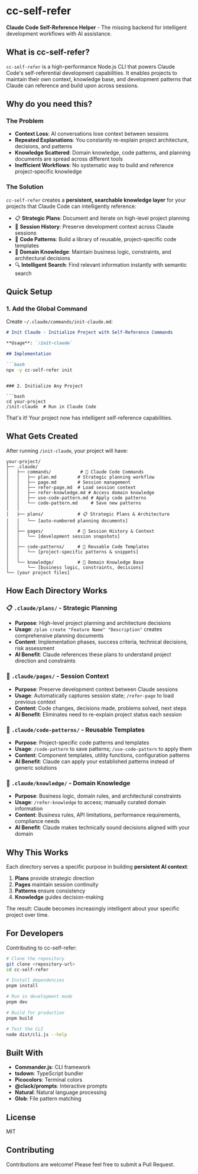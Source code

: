 # cc-self-refer

**Claude Code Self-Reference Helper** - The missing backend for intelligent development workflows with AI assistance.

## What is cc-self-refer?

`cc-self-refer` is a high-performance Node.js CLI that powers Claude Code's self-referential development capabilities. It enables projects to maintain their own context, knowledge base, and development patterns that Claude can reference and build upon across sessions.

## Why do you need this?

### The Problem
- **Context Loss**: AI conversations lose context between sessions
- **Repeated Explanations**: You constantly re-explain project architecture, decisions, and patterns
- **Knowledge Scattered**: Domain knowledge, code patterns, and planning documents are spread across different tools
- **Inefficient Workflows**: No systematic way to build and reference project-specific knowledge

### The Solution
`cc-self-refer` creates a **persistent, searchable knowledge layer** for your projects that Claude Code can intelligently reference:

- 📋 **Strategic Plans**: Document and iterate on high-level project planning
- 📄 **Session History**: Preserve development context across Claude sessions
- 🧩 **Code Patterns**: Build a library of reusable, project-specific code templates
- 🧠 **Domain Knowledge**: Maintain business logic, constraints, and architectural decisions
- 🔍 **Intelligent Search**: Find relevant information instantly with semantic search

## Quick Setup

### 1. Add the Global Command

Create `~/.claude/commands/init-claude.md`:

```markdown
# Init Claude - Initialize Project with Self-Reference Commands

**Usage**: `/init-claude`

## Implementation

```bash
npx -y cc-self-refer init
```
```

### 2. Initialize Any Project

```bash
cd your-project
/init-claude  # Run in Claude Code
```

That's it! Your project now has intelligent self-reference capabilities.

## What Gets Created

After running `/init-claude`, your project will have:

```
your-project/
├── .claude/
│   ├── commands/           # 🎯 Claude Code Commands
│   │   ├── plan.md        # Strategic planning workflow
│   │   ├── page.md        # Session management
│   │   ├── refer-page.md  # Load session context
│   │   ├── refer-knowledge.md # Access domain knowledge  
│   │   ├── use-code-pattern.md # Apply code patterns
│   │   └── code-pattern.md     # Save new patterns
│   │
│   ├── plans/             # 📋 Strategic Plans & Architecture
│   │   └── [auto-numbered planning documents]
│   │
│   ├── pages/             # 📄 Session History & Context
│   │   └── [development session snapshots]
│   │
│   ├── code-patterns/     # 🧩 Reusable Code Templates
│   │   └── [project-specific patterns & snippets]
│   │
│   └── knowledge/         # 🧠 Domain Knowledge Base
│       └── [business logic, constraints, decisions]
└── [your project files]
```

## How Each Directory Works

### 📋 `.claude/plans/` - Strategic Planning
- **Purpose**: High-level project planning and architecture decisions
- **Usage**: `/plan create "Feature Name" "Description"` creates comprehensive planning documents
- **Content**: Implementation phases, success criteria, technical decisions, risk assessment
- **AI Benefit**: Claude references these plans to understand project direction and constraints

### 📄 `.claude/pages/` - Session Context
- **Purpose**: Preserve development context between Claude sessions
- **Usage**: Automatically captures session state; `/refer-page` to load previous context
- **Content**: Code changes, decisions made, problems solved, next steps
- **AI Benefit**: Eliminates need to re-explain project status each session

### 🧩 `.claude/code-patterns/` - Reusable Templates
- **Purpose**: Project-specific code patterns and templates
- **Usage**: `/code-pattern` to save patterns; `/use-code-pattern` to apply them
- **Content**: Component templates, utility functions, configuration patterns
- **AI Benefit**: Claude can apply your established patterns instead of generic solutions

### 🧠 `.claude/knowledge/` - Domain Knowledge
- **Purpose**: Business logic, domain rules, and architectural constraints
- **Usage**: `/refer-knowledge` to access; manually curated domain information
- **Content**: Business rules, API limitations, performance requirements, compliance needs
- **AI Benefit**: Claude makes technically sound decisions aligned with your domain

## Why This Works

Each directory serves a specific purpose in building **persistent AI context**:
1. **Plans** provide strategic direction
2. **Pages** maintain session continuity  
3. **Patterns** ensure consistency
4. **Knowledge** guides decision-making

The result: Claude becomes increasingly intelligent about your specific project over time.

## For Developers

Contributing to cc-self-refer:

```bash
# Clone the repository
git clone <repository-url>
cd cc-self-refer

# Install dependencies
pnpm install

# Run in development mode
pnpm dev

# Build for production
pnpm build

# Test the CLI
node dist/cli.js --help
```

## Built With

- **Commander.js**: CLI framework
- **tsdown**: TypeScript bundler
- **Picocolors**: Terminal colors
- **@clack/prompts**: Interactive prompts
- **Natural**: Natural language processing
- **Glob**: File pattern matching

## License

MIT

## Contributing

Contributions are welcome! Please feel free to submit a Pull Request.
